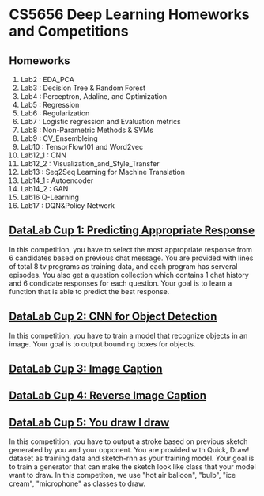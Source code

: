 # CS5656 Deep Learning Homeworks and Competitions

## Homeworks
1. Lab2 : EDA_PCA
2. Lab3 : Decision Tree & Random Forest
3. Lab4 : Perceptron, Adaline, and Optimization
4. Lab5 : Regression
5. Lab6 : Regularization 
6. Lab7 : Logistic regression and Evaluation metrics
7. Lab8 : Non-Parametric Methods & SVMs 
8. Lab9 : CV_Ensembleing
9. Lab10 : TensorFlow101 and Word2vec
10. Lab12_1 : CNN
11. Lab12_2 : Visualization_and_Style_Transfer
12. Lab13 : Seq2Seq Learning for Machine Translation
13. Lab14_1 : Autoencoder
14. Lab14_2 : GAN
15. Lab16 Q-Learning
16. Lab17 : DQN&Policy Network

## [DataLab Cup 1: Predicting Appropriate Response](https://nthu-datalab.github.io/ml/competitions/01_Response_Selection/01_Response_Selection.html)
In this competition, you have to select the most appropriate response from 6 candidates based on previous chat message. You are provided with lines of total 8 tv programs as training data, and each program has serveral episodes. You also get a question collection which contains 1 chat history and 6 condidate responses for each question. Your goal is to learn a function that is able to predict the best response.

## [DataLab Cup 2: CNN for Object Detection](https://nthu-datalab.github.io/ml/competitions/02_Object_Detection/02_Object_Detection.html)
In this competition, you have to train a model that recognize objects in an image. Your goal is to output bounding boxes for objects.

## [DataLab Cup 3: Image Caption](https://nthu-datalab.github.io/ml/competitions/03_Image-Caption/03_Image-Caption.html)

## [DataLab Cup 4: Reverse Image Caption](https://nthu-datalab.github.io/ml/competitions/04_Reverse-Image-Caption/04_Reverse_Image_Caption.html)

## [DataLab Cup 5: You draw I draw](https://nthu-datalab.github.io/ml/competitions/05_Deep_Reinforcement_Learning_2018/05_You-Draw-I-Draw.html)

In this competition, you have to output a stroke based on previous sketch generated by you and your opponent. You are provided with Quick, Draw! dataset as training data and sketch-rnn as your training model. Your goal is to train a generator that can make the sketch look like class that your model want to draw. In this competiton, we use "hot air balloon", "bulb", "ice cream", "microphone" as classes to draw.